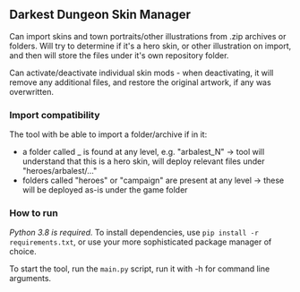 ## Darkest Dungeon Skin Manager

Can import skins and town portraits/other illustrations from .zip archives or folders. Will try to determine if it's a 
hero skin, or other illustration on import, and then will store the files under it's own repository folder.

Can activate/deactivate individual skin mods - when deactivating, it will remove any additional files, and restore the original artwork, if any was overwritten.

### Import compatibility
The tool with be able to import a folder/archive if in it:
* a folder called <heroname>_<letter> is found at any level, e.g. "arbalest_N" -> tool will understand that this is a hero skin, will deploy relevant files under "heroes/arbalest/..."
* folders called "heroes" or "campaign" are present at any level -> these will be deployed as-is under the game folder

### How to run
*Python 3.8 is required.* To install dependencies, use `pip install -r requirements.txt`, or use your more sophisticated package manager of choice.

To start the tool, run the `main.py` script, run it with -h for command line arguments.